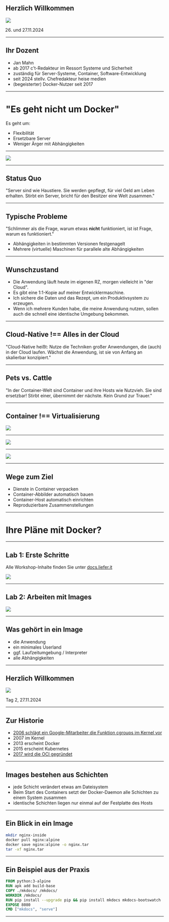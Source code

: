 ## Herzlich Willkommen

![ ]([https://images.ctfassets.net/3ujuzjed3id8/3QFe3Y7dkXiQfQkkb8dh0V/8c3057fad1b302c96e4e66791c064443/Docker-Academy-Shop-3072x768_hero.jpg)

26. und 27.11.2024

---

## Ihr Dozent

- Jan Mahn
- ab 2017 c't-Redakteur im Ressort Systeme und Sicherheit
- zuständig für Server-Systeme, Container, Software-Entwicklung
- seit 2024 stellv. Chefredakteur heise medien
- (begeisterter) Docker-Nutzer seit 2017

---

# "Es geht nicht um Docker"

Es geht um: <!-- .element: class="fragment" data-fragment-index="1" -->

- Flexibilität <!-- .element: class="fragment" data-fragment-index="2" -->
- Ersetzbare Server <!-- .element: class="fragment" data-fragment-index="3" -->
- Weniger Ärger mit Abhängigkeiten <!-- .element: class="fragment" data-fragment-index="4" -->

---

![ ](https://www.heise.de/select/ct/2021/24/2127409262474574019/ct2321dockerfur_albert_hulm_117229_jam_a_16zu9.jpg)

---

## Status Quo

"Server sind wie Haustiere. Sie werden gepflegt, für viel Geld am Leben erhalten. Stirbt ein Server, bricht für den Besitzer eine Welt zusammen."

---

## Typische Probleme

"Schlimmer als die Frage, warum etwas **nicht** funktioniert, ist ist Frage, warum es funktioniert."

- Abhängigkeiten in bestimmten Versionen festgenagelt <!-- .element: class="fragment" data-fragment-index="1" -->
- Mehrere (virtuelle) Maschinen für parallele alte Abhängigkeiten <!-- .element: class="fragment" data-fragment-index="2" -->

---

## Wunschzustand

- Die Anwendung läuft heute im eigenen RZ, morgen vielleicht in "der Cloud". <!-- .element: class="fragment" data-fragment-index="1" -->
- Es gibt eine 1:1-Kopie auf meiner Entwicklermaschine. <!-- .element: class="fragment" data-fragment-index="2" -->
- Ich sichere die Daten und das Rezept, um ein Produktivsystem zu erzeugen. <!-- .element: class="fragment" data-fragment-index="3" -->
- Wenn ich mehrere Kunden habe, die meine Anwendung nutzen, sollen auch die schnell eine identische Umgebung bekommen. <!-- .element: class="fragment" data-fragment-index="4" -->

---

## Cloud-Native !== Alles in der Cloud

"Cloud-Native heißt: Nutze die Techniken großer Anwendungen, die (auch) in der Cloud laufen. Wächst die Anwendung, ist sie von Anfang an skalierbar konzipiert."

---

## Pets vs. Cattle

"In der Container-Welt sind Container und ihre Hosts wie Nutzvieh. Sie sind ersetzbar! Stirbt einer, übernimmt der nächste. Kein Grund zur Trauer."

---

## Container !== Virtualisierung

![ ](https://heise.cloudimg.io/bound/712x480/q70.png-lossy-70.webp-lossy-70.foil1/_www-heise-de_/ct/zcontent/14/17-hocmsmeta/1407075531703681/contentimages/image-140594067592468.jpg)

---

![ ](./slides/docker.png)

---

![ ](./slides/docker2.png)

---

## Wege zum Ziel

- Dienste in Container verpacken <!-- .element: class="fragment" data-fragment-index="1" -->
- Container-Abbilder automatisch bauen<!-- .element: class="fragment" data-fragment-index="2" -->
- Container-Host automatisch einrichten<!-- .element: class="fragment" data-fragment-index="3" -->
- Reproduzierbare Zusammenstellungen<!-- .element: class="fragment" data-fragment-index="4" -->

---

# Ihre Pläne mit Docker?

---

## Lab 1: Erste Schritte

Alle Workshop-Inhalte finden Sie unter [docs.liefer.it](https://docs.liefer.it)

![ ](https://heise.cloudimg.io/width/900/q65.png-lossy-65.webp-lossy-65.foil1/_www-heise-de_/select/ct/2016/5/1456733697045992/contentimages/image-145552165478819.jpg)

---

## Lab 2: Arbeiten mit Images

![ ](https://heise.cloudimg.io/width/900/q65.png-lossy-65.webp-lossy-65.foil1/_www-heise-de_/select/ct/2017/15/1500578738258740/contentimages/image-1499146982969054.jpg)

---

## Was gehört in ein Image

- die Anwendung <!-- .element: class="fragment" data-fragment-index="1" -->
- ein minimales Userland <!-- .element: class="fragment" data-fragment-index="2" -->
- ggf. Laufzeitumgebung / Interpreter <!-- .element: class="fragment" data-fragment-index="3" -->
- alle Abhängigkeiten <!-- .element: class="fragment" data-fragment-index="4" -->

---

## Herzlich Willkommen

![ ](https://www.heise-events.de/uploads/OnuAG8xJ/766x0_2560x0/Docker_2000x500.jpg)

Tag 2, 27.11.2024

---

## Zur Historie

- [2006 schlägt ein Google-Mitarbeiter die Funktion cgroups im Kernel vor](https://docs.kernel.org/admin-guide/cgroup-v1/cgroups.html)
- 2007 im Kernel
- 2013 erscheint Docker
- 2015 erscheint Kubernetes
- [2017 wird die OCI gegründet](https://opencontainers.org)

---

## Images bestehen aus Schichten

- jede Schicht verändert etwas am Dateisystem
- Beim Start des Containers setzt der Docker-Daemon alle Schichten zu einem System zusammen
- identische Schichten liegen nur einmal auf der Festplatte des Hosts

---

## Ein Blick in ein Image

```bash
mkdir nginx-inside
docker pull nginx:alpine
docker save nginx:alpine -o nginx.tar
tar -xf nginx.tar
```

---

## Ein Beispiel aus der Praxis

```dockerfile
FROM python:3-alpine
RUN apk add build-base
COPY ./mkdocs/ /mkdocs/
WORKDIR /mkdocs/
RUN pip install --upgrade pip && pip install mkdocs mkdocs-bootswatch
EXPOSE 8080
CMD ["mkdocs", "serve"]
```

---
